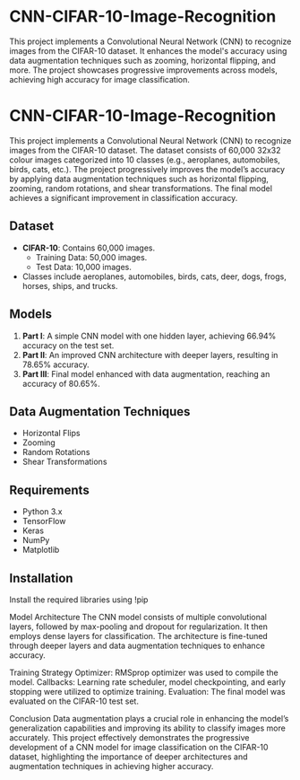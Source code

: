 # CNN-CIFAR-10-Image-Recognition
This project implements a Convolutional Neural Network (CNN) to recognize images from the CIFAR-10 dataset. It enhances the model's accuracy using data augmentation techniques such as zooming, horizontal flipping, and more. The project showcases progressive improvements across models, achieving high accuracy for image classification.

# CNN-CIFAR-10-Image-Recognition

This project implements a Convolutional Neural Network (CNN) to recognize images from the CIFAR-10 dataset. The dataset consists of 60,000 32x32 colour images categorized into 10 classes (e.g., aeroplanes, automobiles, birds, cats, etc.). The project progressively improves the model’s accuracy by applying data augmentation techniques such as horizontal flipping, zooming, random rotations, and shear transformations. The final model achieves a significant improvement in classification accuracy.

## Dataset

- **CIFAR-10**: Contains 60,000 images.
  - Training Data: 50,000 images.
  - Test Data: 10,000 images.
- Classes include aeroplanes, automobiles, birds, cats, deer, dogs, frogs, horses, ships, and trucks.

## Models

1. **Part I**: A simple CNN model with one hidden layer, achieving 66.94% accuracy on the test set.
2. **Part II**: An improved CNN architecture with deeper layers, resulting in 78.65% accuracy.
3. **Part III**: Final model enhanced with data augmentation, reaching an accuracy of 80.65%.

## Data Augmentation Techniques

- Horizontal Flips
- Zooming
- Random Rotations
- Shear Transformations

## Requirements

- Python 3.x
- TensorFlow
- Keras
- NumPy
- Matplotlib

## Installation

Install the required libraries using !pip

Model Architecture
The CNN model consists of multiple convolutional layers, followed by max-pooling and dropout for regularization. It then employs dense layers for classification. The architecture is fine-tuned through deeper layers and data augmentation techniques to enhance accuracy.

Training Strategy
Optimizer: RMSprop optimizer was used to compile the model.
Callbacks: Learning rate scheduler, model checkpointing, and early stopping were utilized to optimize training.
Evaluation: The final model was evaluated on the CIFAR-10 test set.

Conclusion
Data augmentation plays a crucial role in enhancing the model’s generalization capabilities and improving its ability to classify images more accurately. This project effectively demonstrates the progressive development of a CNN model for image classification on the CIFAR-10 dataset, highlighting the importance of deeper architectures and augmentation techniques in achieving higher accuracy.







